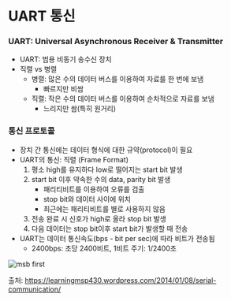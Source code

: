 # UART 통신
### UART: Universal Asynchronous Receiver & Transmitter
- UART: 범용 비동기 송수신 장치
- 직렬 vs 병렬
	- 병렬: 많은 수의 데이터 버스를 이용하여 자료를 한 번에 보냄
		- 빠르지만 비쌈
	- 직렬: 작은 수의 데이터 버스를 이용하여 순차적으로 자료를 보냄
		- 느리지만 쌈(특히 원거리)

### 통신 프로토콜
- 장치 간 통신에는 데이터 형식에 대한 규약(protocol)이 필요
- UART의 통신: 직렬 (Frame Format)
	1. 평소 high를 유지하다 low로 떨어지는 start bit 발생
	2. start bit 이후 약속한 수의 data, parity bit 발생
		- 패리티비트를 이용하여 오류를 검출
		- stop bit와 데이터 사이에 위치
		- 최근에는 패리티비트를 별로 사용하지 않음
	3. 전송 완료 시 신호가 high로 올라 stop bit 발생
	4. 다음 데이터는 stop bit이후 start bit가 발생할 때 전송
- UART는 데이터 통신속도(bps - bit per sec)에 따라 비트가 전송됨
	- 2400bps: 초당 2400비트, 1비트 주기: 1/2400초

![msb first](https://learningmsp430.files.wordpress.com/2014/01/w_example.png)

출처: https://learningmsp430.wordpress.com/2014/01/08/serial-communication/